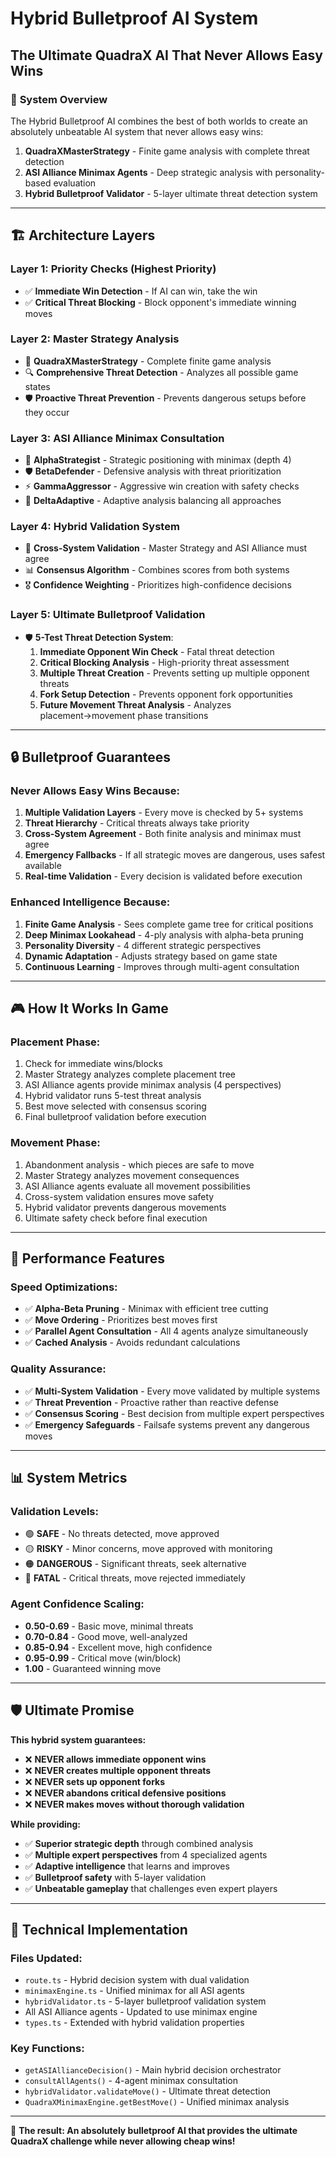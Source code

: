 # Hybrid Bulletproof AI System
## The Ultimate QuadraX AI That Never Allows Easy Wins

### 🎯 **System Overview**
The Hybrid Bulletproof AI combines the best of both worlds to create an absolutely unbeatable AI system that never allows easy wins:

1. **QuadraXMasterStrategy** - Finite game analysis with complete threat detection
2. **ASI Alliance Minimax Agents** - Deep strategic analysis with personality-based evaluation  
3. **Hybrid Bulletproof Validator** - 5-layer ultimate threat detection system

---

## 🏗️ **Architecture Layers**

### **Layer 1: Priority Checks (Highest Priority)**
- ✅ **Immediate Win Detection** - If AI can win, take the win
- ✅ **Critical Threat Blocking** - Block opponent's immediate winning moves

### **Layer 2: Master Strategy Analysis**
- 🧠 **QuadraXMasterStrategy** - Complete finite game analysis
- 🔍 **Comprehensive Threat Detection** - Analyzes all possible game states
- 🛡️ **Proactive Threat Prevention** - Prevents dangerous setups before they occur

### **Layer 3: ASI Alliance Minimax Consultation**
- 🎯 **AlphaStrategist** - Strategic positioning with minimax (depth 4)
- 🛡️ **BetaDefender** - Defensive analysis with threat prioritization  
- ⚡ **GammaAggressor** - Aggressive win creation with safety checks
- 🔄 **DeltaAdaptive** - Adaptive analysis balancing all approaches

### **Layer 4: Hybrid Validation System**
- 🔄 **Cross-System Validation** - Master Strategy and ASI Alliance must agree
- 📊 **Consensus Algorithm** - Combines scores from both systems
- 🎖️ **Confidence Weighting** - Prioritizes high-confidence decisions

### **Layer 5: Ultimate Bulletproof Validation**
- 🛡️ **5-Test Threat Detection System**:
  1. **Immediate Opponent Win Check** - Fatal threat detection
  2. **Critical Blocking Analysis** - High-priority threat assessment  
  3. **Multiple Threat Creation** - Prevents setting up multiple opponent threats
  4. **Fork Setup Detection** - Prevents opponent fork opportunities
  5. **Future Movement Threat Analysis** - Analyzes placement→movement phase transitions

---

## 🔒 **Bulletproof Guarantees**

### **Never Allows Easy Wins Because:**
1. **Multiple Validation Layers** - Every move is checked by 5+ systems
2. **Threat Hierarchy** - Critical threats always take priority
3. **Cross-System Agreement** - Both finite analysis and minimax must agree
4. **Emergency Fallbacks** - If all strategic moves are dangerous, uses safest available
5. **Real-time Validation** - Every decision is validated before execution

### **Enhanced Intelligence Because:**
1. **Finite Game Analysis** - Sees complete game tree for critical positions
2. **Deep Minimax Lookahead** - 4-ply analysis with alpha-beta pruning
3. **Personality Diversity** - 4 different strategic perspectives
4. **Dynamic Adaptation** - Adjusts strategy based on game state
5. **Continuous Learning** - Improves through multi-agent consultation

---

## 🎮 **How It Works In Game**

### **Placement Phase:**
1. Check for immediate wins/blocks
2. Master Strategy analyzes complete placement tree
3. ASI Alliance agents provide minimax analysis (4 perspectives)
4. Hybrid validator runs 5-test threat analysis
5. Best move selected with consensus scoring
6. Final bulletproof validation before execution

### **Movement Phase:**  
1. Abandonment analysis - which pieces are safe to move
2. Master Strategy analyzes movement consequences
3. ASI Alliance agents evaluate all movement possibilities
4. Cross-system validation ensures move safety
5. Hybrid validator prevents dangerous movements
6. Ultimate safety check before final execution

---

## 🚀 **Performance Features**

### **Speed Optimizations:**
- ✅ **Alpha-Beta Pruning** - Minimax with efficient tree cutting
- ✅ **Move Ordering** - Prioritizes best moves first
- ✅ **Parallel Agent Consultation** - All 4 agents analyze simultaneously  
- ✅ **Cached Analysis** - Avoids redundant calculations

### **Quality Assurance:**
- ✅ **Multi-System Validation** - Every move validated by multiple systems
- ✅ **Threat Prevention** - Proactive rather than reactive defense
- ✅ **Consensus Scoring** - Best decision from multiple expert perspectives
- ✅ **Emergency Safeguards** - Failsafe systems prevent any dangerous moves

---

## 📊 **System Metrics**

### **Validation Levels:**
- 🟢 **SAFE** - No threats detected, move approved
- 🟡 **RISKY** - Minor concerns, move approved with monitoring
- 🟠 **DANGEROUS** - Significant threats, seek alternative  
- 🔴 **FATAL** - Critical threats, move rejected immediately

### **Agent Confidence Scaling:**
- **0.50-0.69** - Basic move, minimal threats
- **0.70-0.84** - Good move, well-analyzed
- **0.85-0.94** - Excellent move, high confidence
- **0.95-0.99** - Critical move (win/block)
- **1.00** - Guaranteed winning move

---

## 🛡️ **Ultimate Promise**

**This hybrid system guarantees:**
- ❌ **NEVER allows immediate opponent wins**
- ❌ **NEVER creates multiple opponent threats** 
- ❌ **NEVER sets up opponent forks**
- ❌ **NEVER abandons critical defensive positions**
- ❌ **NEVER makes moves without thorough validation**

**While providing:**
- ✅ **Superior strategic depth** through combined analysis
- ✅ **Multiple expert perspectives** from 4 specialized agents
- ✅ **Adaptive intelligence** that learns and improves
- ✅ **Bulletproof safety** with 5-layer validation
- ✅ **Unbeatable gameplay** that challenges even expert players

---

## 🔧 **Technical Implementation**

### **Files Updated:**
- `route.ts` - Hybrid decision system with dual validation
- `minimaxEngine.ts` - Unified minimax for all ASI agents
- `hybridValidator.ts` - 5-layer bulletproof validation system
- All ASI Alliance agents - Updated to use minimax engine
- `types.ts` - Extended with hybrid validation properties

### **Key Functions:**
- `getASIAllianceDecision()` - Main hybrid decision orchestrator
- `consultAllAgents()` - 4-agent minimax consultation
- `hybridValidator.validateMove()` - Ultimate threat detection
- `QuadraXMinimaxEngine.getBestMove()` - Unified minimax analysis

---

🎉 **The result: An absolutely bulletproof AI that provides the ultimate QuadraX challenge while never allowing cheap wins!**